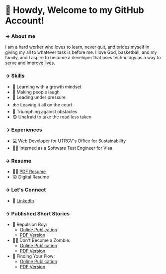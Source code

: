 # :cowboy_hat_face:	Howdy, Welcome to my GitHub Account!

### &#8594; About me

I am a hard worker who loves to learn, never quit, and prides myself in giving my all to whatever task is before me. I love God, basketball, and my family, and I aspire to become a developer that uses technology as a way to serve and improve lives.

### &#8594; Skills
- :monocle_face: Learning with a growth mindset
- :rofl: Making people laugh
- :thinking: Leading under pressure
- :bouncing_ball_man: Leaving it all on the court
- :triumph:	Triumphing against obstacles
- :fearful: Unafraid to take the road less taken

### &#8594; Experiences
- :computer: Web Developer for UTRGV's Office for Sustainability
- :technologist: Interned as a Software Test Engineer for Visa

### &#8594; Resume
- :office_worker:	[PDF Resume](https://github.com/snipergz/Resume/blob/main/Mike_Panuelos_Resume.pdf)
- :astonished: Digital Resume

### &#8594; Let's Connect
- :blue_book:	[LinkedIn](https://www.linkedin.com/in/mikepanuelos/)

### &#8594; Published Short Stories
- :space_invader: Repulsion Boy:
  - [Online Publication](https://www.utrgvrider.com/wp-content/uploads/2020/11/Oct.-26-PDF.pdf)
  - [PDF Version]()
- :zombie_man: Don't Become a Zombie:
  - [Online Publication](https://www.utrgvrider.com/wp-content/uploads/2021/04/April-5-PDF-1-1.pdf)
  - [PDF Version]()
- :musical_keyboard: Finding Your Flow:
  - [Online Publication](https://www.utrgvrider.com/msa-authors-corner/)
  - [PDF Version]()
